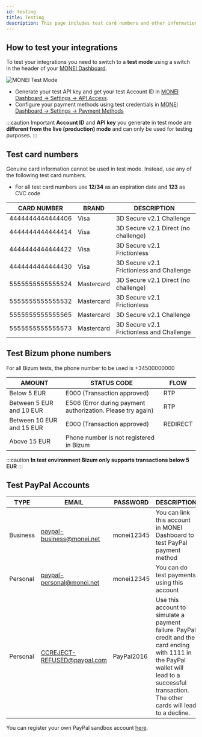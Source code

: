```yaml
---
id: testing
title: Testing
description: This page includes test card numbers and other information to make sure your integration works as planned.
---
```


## How to test your integrations

To test your integrations you need to switch to a **test mode** using a switch in the header of your [MONEI Dashboard](https://dashboard.monei.com).

![MONEI Test Mode](/img/test-mode.jpg)

- Generate your test API key and get your test Account ID in [MONEI Dashboard → Settings → API Access](https://dashboard.monei.com/settings/api).
- Configure your payment methods using test credentials in [MONEI Dashboard → Settings → Payment Methods](https://dashboard.monei.com/settings/payment-methods)

:::caution Important
**Account ID** and **API key** you generate in test mode are **different from the live (production) mode** and can only be used for testing purposes.
:::

## Test card numbers

Genuine card information cannot be used in test mode. Instead, use any of the following test card numbers.

- For all test card numbers use **12/34** as an expiration date and **123** as CVC code

| CARD NUMBER      | BRAND      | DESCRIPTION                               |
| ---------------- | ---------- | ----------------------------------------- |
| 4444444444444406 | Visa       | 3D Secure v2.1 Challenge                  |
| 4444444444444414 | Visa       | 3D Secure v2.1 Direct (no challenge)      |
| 4444444444444422 | Visa       | 3D Secure v2.1 Frictionless               |
| 4444444444444430 | Visa       | 3D Secure v2.1 Frictionless and Challenge |
| 5555555555555524 | Mastercard | 3D Secure v2.1 Direct (no challenge)      |
| 5555555555555532 | Mastercard | 3D Secure v2.1 Frictionless               |
| 5555555555555565 | Mastercard | 3D Secure v2.1 Challenge                  |
| 5555555555555573 | Mastercard | 3D Secure v2.1 Frictionless and Challenge |

## Test Bizum phone numbers

For all Bizum tests, the phone number to be used is +34500000000

| AMOUNT                    | STATUS CODE                                                 | FLOW     |
| ------------------------- | ----------------------------------------------------------- | -------- |
| Below 5 EUR               | E000 (Transaction approved)                                 | RTP      |
| Between 5 EUR and 10 EUR  | E506 (Error during payment authorization. Please try again) | RTP      |
| Between 10 EUR and 15 EUR | E000 (Transaction approved)                                 | REDIRECT |
| Above 15 EUR              | Phone number is not registered in Bizum                     |          |

:::caution
**In test environment Bizum only supports transactions below 5 EUR**
:::

## Test PayPal Accounts

| TYPE     | EMAIL                       | PASSWORD   | DESCRIPTION                                                                                                                                                                                     |
| -------- | --------------------------- | ---------- | ----------------------------------------------------------------------------------------------------------------------------------------------------------------------------------------------- |
| Business | paypal-business@monei.net   | monei12345 | You can link this account in MONEI Dashboard to test PayPal payment method                                                                                                                      |
| Personal | paypal-personal@monei.net   | monei12345 | You can do test payments using this account                                                                                                                                                     |
| Personal | CCREJECT-REFUSED@paypal.com | PayPal2016 | Use this account to simulate a payment failure. PayPal credit and the card ending with 1111 in the PayPal wallet will lead to a successful transaction. The other cards will lead to a decline. |

You can register your own PayPal sandbox account [here](https://sandbox.paypal.com/).
